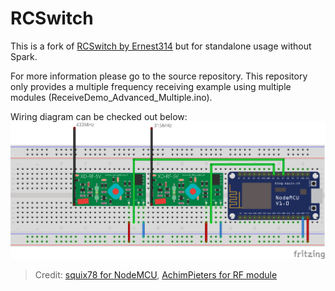 RCSwitch
========

This is a fork of [RCSwitch by Ernest314](https://github.com/Ernest314/RCSwitch) but for standalone usage without Spark.

For more information please go to the source repository. This repository only provides a multiple frequency receiving example using multiple modules (ReceiveDemo_Advanced_Multiple.ino). 

Wiring diagram can be checked out below:
![alt MultipleReceiveWiring](examples/MultipleReceiveWiring.png)
> Credit:
> [squix78 for NodeMCU](https://github.com/squix78/esp8266-fritzing-parts),
> [AchimPieters for RF module](https://github.com/AchimPieters/Fritzing-Custom-Parts)